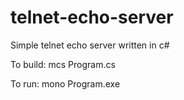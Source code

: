 # telnet-echo-server
Simple telnet echo server written in c#

To build: mcs Program.cs

To run: mono Program.exe
